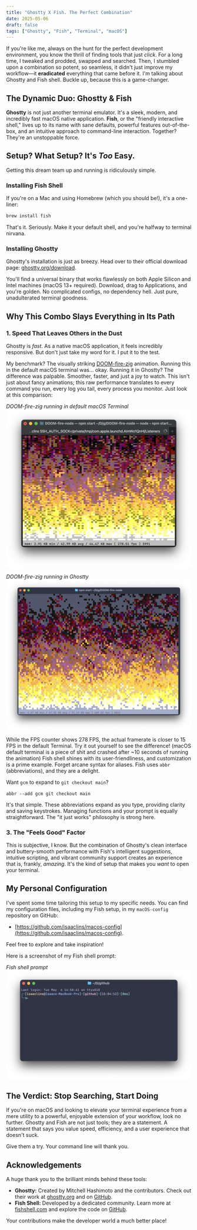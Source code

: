 ```yaml
---
title: "Ghostty X Fish. The Perfect Combination"
date: 2025-05-06
draft: false
tags: ["Ghostty", "Fish", "Terminal", "macOS"]
---
```


If you're like me, always on the hunt for the perfect development environment, you know the thrill of finding tools that just _click_. For a long time, I tweaked and prodded, swapped and searched. Then, I stumbled upon a combination so potent, so seamless, it didn't just improve my workflow—it **eradicated** everything that came before it. I'm talking about Ghostty and Fish shell. Buckle up, because this is a game-changer.

## The Dynamic Duo: Ghostty & Fish

**Ghostty** is not just another terminal emulator. It's a sleek, modern, and incredibly fast macOS native application. **Fish**, or the "friendly interactive shell," lives up to its name with sane defaults, powerful features out-of-the-box, and an intuitive approach to command-line interaction. Together? They're an unstoppable force.

## Setup? What Setup? It's _Too_ Easy.

Getting this dream team up and running is ridiculously simple.

### Installing Fish Shell

If you're on a Mac and using Homebrew (which you should be!), it's a one-liner:

```bash
brew install fish
```

That's it. Seriously. Make it your default shell, and you're halfway to terminal nirvana.

### Installing Ghostty

Ghostty's installation is just as breezy. Head over to their official download page: [ghostty.org/download](https://ghostty.org/download).

You'll find a universal binary that works flawlessly on both Apple Silicon and Intel machines (macOS 13+ required). Download, drag to Applications, and you're golden. No complicated configs, no dependency hell. Just pure, unadulterated terminal goodness.

## Why This Combo Slays Everything in Its Path

### 1. Speed That Leaves Others in the Dust

Ghostty is _fast_. As a native macOS application, it feels incredibly responsive. But don't just take my word for it. I put it to the test.

My benchmark? The visually striking [DOOM-fire-zig](https://github.com/const-void/DOOM-fire-zig) animation. Running this in the default macOS terminal was… okay. Running it in Ghostty? The difference was palpable. Smoother, faster, and just a joy to watch. This isn't just about fancy animations; this raw performance translates to every command you run, every log you tail, every process you monitor.
Just look at this comparison:

_DOOM-fire-zig running in default macOS Terminal_
![DOOM-fire-zig running in default macOS Terminal](../../assets/img/doom-fire-zig-default-terminal.png?raw=true)

_DOOM-fire-zig running in Ghostty_
![DOOM-fire-zig running in Ghostty](../../assets/img/doom-fire-zig-ghostty-terminal.png?raw=true)

While the FPS counter shows 278 FPS, the actual framerate is closer to 15 FPS in the default Terminal. Try it out yourself to see the difference!
(macOS default terminal is a piece of shit and crashed after ~10 seconds of running the animation)
Fish shell shines with its user-friendliness, and customization is a prime example. Forget arcane syntax for aliases. Fish uses `abbr` (abbreviations), and they are a delight.

Want `gcm` to expand to `git checkout main`?

```fish
abbr --add gcm git checkout main
```

It's that simple. These abbreviations expand as you type, providing clarity and saving keystrokes. Managing functions and your prompt is equally straightforward. The "it just works" philosophy is strong here.

### 3. The "Feels Good" Factor

This is subjective, I know. But the combination of Ghostty's clean interface and buttery-smooth performance with Fish's intelligent suggestions, intuitive scripting, and vibrant community support creates an experience that is, frankly, _amazing_. It's the kind of setup that makes you _want_ to open your terminal.

## My Personal Configuration

I've spent some time tailoring this setup to my specific needs. You can find my configuration files, including my Fish setup, in my `macOS-config` repository on GitHub:

- [https://github.com/isaaclins/macos-config](https://github.com/isaaclins/macos-config).

Feel free to explore and take inspiration!

Here is a screenshot of my Fish shell prompt:

_Fish shell prompt_
![Fish shell prompt](../../assets/img/fish-shell-prompt.png?raw=true)


## The Verdict: Stop Searching, Start Doing

If you're on macOS and looking to elevate your terminal experience from a mere utility to a powerful, enjoyable extension of your workflow, look no further. Ghostty and Fish are not just tools; they are a statement. A statement that says you value speed, efficiency, and a user experience that doesn't suck.

Give them a try. Your command line will thank you.

## Acknowledgements

A huge thank you to the brilliant minds behind these tools:

- **Ghostty:** Created by Mitchell Hashimoto and the contributors. Check out their work at [ghostty.org](https://ghostty.org) and on [GitHub](https://github.com/ghostty-org/ghostty).
- **Fish Shell:** Developed by a dedicated community. Learn more at [fishshell.com](https://fishshell.com) and explore the code on [GitHub](https://github.com/fish-shell/fish-shell).

Your contributions make the developer world a much better place!
